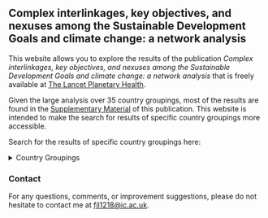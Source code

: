 ## Complex interlinkages, key objectives, and nexuses among the Sustainable Development Goals and climate change: a network analysis

This website allows you to explore the results of the publication *Complex interlinkages, key objectives, and nexuses among the Sustainable Development Goals and climate change: a network analysis* that is freely available at [The Lancet Planetary Health](https://www.thelancet.com/journals/lanplh/article/PIIS2542-5196(22)00070-5/fulltext).

Given the large analysis over 35 country groupings, most of the results are found in the [Supplementary Material](https://www.thelancet.com/journals/lanplh/article/PIIS2542-5196(22)00070-5/fulltext#supplementaryMaterial) of this publication. This website is intended to make the search for results of specific country groupings more accessible.



Search for the results of specific country groupings here:

<details>
<summary>Country Groupings</summary>
<br>
[Africa](Africa.md)
Asia
Americas
</details>






### Contact

For any questions, comments, or improvement suggestions, please do not hesitate to contact me at [fjl1218@ic.ac.uk](mailto:fjl1218@ic.ac.uk).
